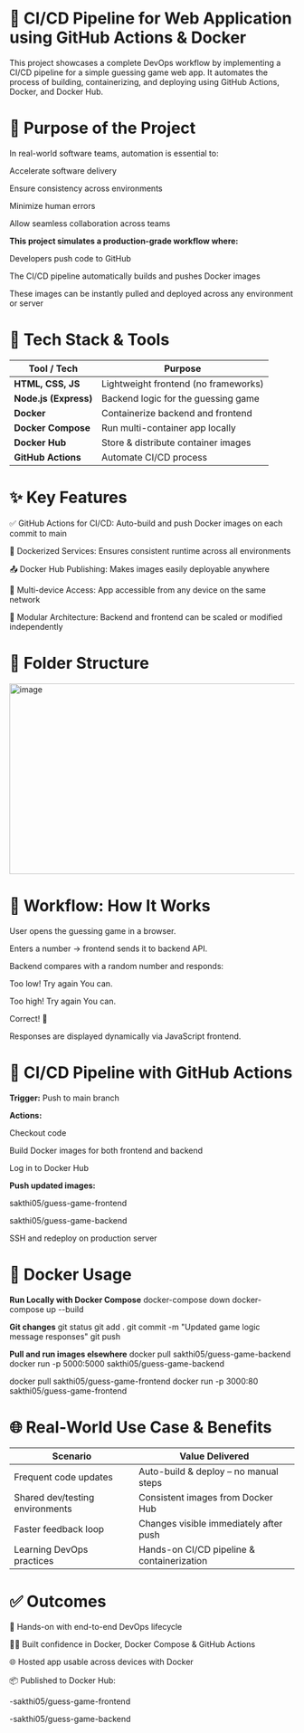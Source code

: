 # 🚀 CI/CD Pipeline for Web Application using GitHub Actions & Docker
This project showcases a complete DevOps workflow by implementing a CI/CD pipeline for a simple guessing game web app. It automates the process of building, containerizing, and deploying using GitHub Actions, Docker, and Docker Hub.

# 🎯 Purpose of the Project
In real-world software teams, automation is essential to:

Accelerate software delivery

Ensure consistency across environments

Minimize human errors

Allow seamless collaboration across teams

**This project simulates a production-grade workflow where:**

Developers push code to GitHub

The CI/CD pipeline automatically builds and pushes Docker images

These images can be instantly pulled and deployed across any environment or server

# 🧰 Tech Stack & Tools
| Tool / Tech           | Purpose                              |
| --------------------- | ------------------------------------ |
| **HTML, CSS, JS**     | Lightweight frontend (no frameworks) |
| **Node.js (Express)** | Backend logic for the guessing game  |
| **Docker**            | Containerize backend and frontend    |
| **Docker Compose**    | Run multi-container app locally      |
| **Docker Hub**        | Store & distribute container images  |
| **GitHub Actions**    | Automate CI/CD process               |


# ✨ Key Features
✅ GitHub Actions for CI/CD: Auto-build and push Docker images on each commit to main

🐳 Dockerized Services: Ensures consistent runtime across all environments

📤 Docker Hub Publishing: Makes images easily deployable anywhere

🔄 Multi-device Access: App accessible from any device on the same network

🔧 Modular Architecture: Backend and frontend can be scaled or modified independently

# 📂 Folder Structure
<img width="678" height="337" alt="image" src="https://github.com/user-attachments/assets/c7c9cab1-12fb-4b34-9063-c01844d96db0" />

# 🚀 Workflow: How It Works
User opens the guessing game in a browser.

Enters a number → frontend sends it to backend API.

Backend compares with a random number and responds:

Too low! Try again You can.

Too high! Try again You can.

Correct! 🎉

Responses are displayed dynamically via JavaScript frontend.

# 🧪 CI/CD Pipeline with GitHub Actions
**Trigger:** 
Push to main branch

**Actions:**

Checkout code

Build Docker images for both frontend and backend

Log in to Docker Hub

**Push updated images:**

sakthi05/guess-game-frontend

sakthi05/guess-game-backend

SSH and redeploy on production server

# 🐳 Docker Usage
**Run Locally with Docker Compose**
docker-compose down
docker-compose up --build

**Git changes**
git status
git add .
git commit -m "Updated game logic message responses"
git push

**Pull and run images elsewhere**
docker pull sakthi05/guess-game-backend
docker run -p 5000:5000 sakthi05/guess-game-backend

docker pull sakthi05/guess-game-frontend
docker run -p 3000:80 sakthi05/guess-game-frontend


# 🌐 Real-World Use Case & Benefits
| Scenario                        | Value Delivered                            |
| ------------------------------- | ------------------------------------------ |
| Frequent code updates           | Auto-build & deploy – no manual steps      |
| Shared dev/testing environments | Consistent images from Docker Hub          |
| Faster feedback loop            | Changes visible immediately after push     |
| Learning DevOps practices       | Hands-on CI/CD pipeline & containerization |


# ✅ Outcomes
🚀 Hands-on with end-to-end DevOps lifecycle

👨‍💻 Built confidence in Docker, Docker Compose & GitHub Actions

🌐 Hosted app usable across devices with Docker

📦 Published to Docker Hub:

-sakthi05/guess-game-frontend

-sakthi05/guess-game-backend

